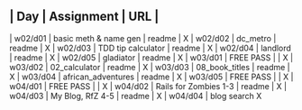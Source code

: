 | Day     | Assignment            | URL    |
--------------------------------------------
| w02/d01 | basic meth & name gen | readme | X
| w02/d02 | dc_metro              | readme | X
| w02/d03 | TDD tip calculator    | readme | X
| w02/d04 | landlord              | readme | X
| w02/d05 | gladiator             | readme | X
| w03/d01 | FREE PASS             |        | X
| w03/d02 | 02_calculator         | readme | X
| w03/d03 | 08_book_titles        | readme | X
| w03/d04 | african_adventures    | readme | X
| w03/d05 | FREE PASS             |        | X
| w04/d01 | FREE PASS             |        | X
| w04/d02 | Rails for Zombies 1-3 | readme | X
| w04/d03 | My Blog, RfZ 4-5      | readme | X
| w04/d04 | blog search                      X